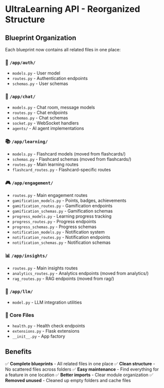 # UltraLearning API - Reorganized Structure

## Blueprint Organization

Each blueprint now contains all related files in one place:

### 🔐 `/app/auth/`
- `models.py` - User model
- `routes.py` - Authentication endpoints
- `schemas.py` - User schemas

### 🤖 `/app/chat/`
- `models.py` - Chat room, message models
- `routes.py` - Chat endpoints
- `schemas.py` - Chat schemas
- `socket.py` - WebSocket handlers
- `agents/` - AI agent implementations

### 📚 `/app/learning/`
- `models.py` - Flashcard models (moved from flashcards/)
- `schemas.py` - Flashcard schemas (moved from flashcards/)
- `routes.py` - Main learning routes
- `flashcard_routes.py` - Flashcard-specific routes

### 🎮 `/app/engagement/`
- `routes.py` - Main engagement routes
- `gamification_models.py` - Points, badges, achievements
- `gamification_routes.py` - Gamification endpoints
- `gamification_schemas.py` - Gamification schemas
- `progress_models.py` - Learning progress tracking
- `progress_routes.py` - Progress endpoints
- `progress_schemas.py` - Progress schemas
- `notification_models.py` - Notification system
- `notification_routes.py` - Notification endpoints
- `notification_schemas.py` - Notification schemas

### 📊 `/app/insights/`
- `routes.py` - Main insights routes
- `analytics_routes.py` - Analytics endpoints (moved from analytics/)
- `rag_routes.py` - RAG endpoints (moved from rag/)

### 🧠 `/app/llm/`
- `model.py` - LLM integration utilities

### 🏥 Core Files
- `health.py` - Health check endpoints
- `extensions.py` - Flask extensions
- `__init__.py` - App factory

## Benefits

✅ **Complete blueprints** - All related files in one place
✅ **Clean structure** - No scattered files across folders
✅ **Easy maintenance** - Find everything for a feature in one location
✅ **Better imports** - Clear module organization
✅ **Removed unused** - Cleaned up empty folders and cache files
